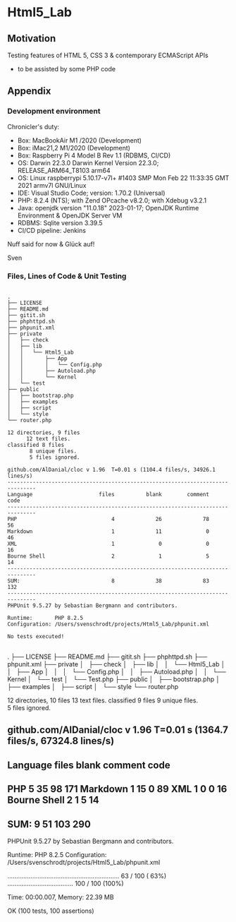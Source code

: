 # Html5_Lab

## Motivation
Testing features of HTML 5, CSS 3 &amp; contemporary ECMAScript APIs
- to be assisted by some PHP code


## Appendix

### Development environment 

 Chronicler's duty: 

 - Box: MacBookAir M1 /2020 (Development)
 - Box: iMac21,2 M1/2020 (Development)
 - Box: Raspberry Pi 4 Model B Rev 1.1 (RDBMS, CI/CD)
 - OS: Darwin 22.3.0 Darwin Kernel Version 22.3.0; RELEASE_ARM64_T8103 arm64
 - OS: Linux raspberrypi 5.10.17-v7l+ #1403 SMP Mon Feb 22 11:33:35 GMT 2021 armv7l GNU/Linux
 - IDE: Visual Studio Code; version: 1.70.2 (Universal)
 - PHP: 8.2.4 (NTS); with Zend OPcache v8.2.0; with Xdebug v3.2.1
 - Java: openjdk version "11.0.18" 2023-01-17; OpenJDK Runtime Environment  & OpenJDK Server VM
 - RDBMS: Sqlite version 3.39.5
 - CI/CD pipeline: Jenkins 


 Nuff said for now & Glück auf! 

 Sven

### Files, Lines of Code & Unit Testing
<pre>
<code>
.
├── LICENSE
├── README.md
├── gitit.sh
├── phphttpd.sh
├── phpunit.xml
├── private
│   ├── check
│   ├── lib
│   │   └── Html5_Lab
│   │       ├── App
│   │       │   └── Config.php
│   │       ├── Autoload.php
│   │       └── Kernel
│   └── test
├── public
│   ├── bootstrap.php
│   ├── examples
│   ├── script
│   └── style
└── router.php

12 directories, 9 files
      12 text files.
classified 8 files       8 unique files.                              
       5 files ignored.

github.com/AlDanial/cloc v 1.96  T=0.01 s (1104.4 files/s, 34926.1 lines/s)
-------------------------------------------------------------------------------
Language                     files          blank        comment           code
-------------------------------------------------------------------------------
PHP                              4             26             78             56
Markdown                         1             11              0             46
XML                              1              0              0             16
Bourne Shell                     2              1              5             14
-------------------------------------------------------------------------------
SUM:                             8             38             83            132
-------------------------------------------------------------------------------
PHPUnit 9.5.27 by Sebastian Bergmann and contributors.

Runtime:       PHP 8.2.5
Configuration: /Users/svenschrodt/projects/Html5_Lab/phpunit.xml

No tests executed!
</code>
</pre>
.
├── LICENSE
├── README.md
├── gitit.sh
├── phphttpd.sh
├── phpunit.xml
├── private
│   ├── check
│   ├── lib
│   │   └── Html5_Lab
│   │       ├── App
│   │       │   └── Config.php
│   │       ├── Autoload.php
│   │       └── Kernel
│   └── test
│       └── Test.php
├── public
│   ├── bootstrap.php
│   ├── examples
│   ├── script
│   └── style
└── router.php

12 directories, 10 files
      13 text files.
classified 9 files       9 unique files.                              
       5 files ignored.

github.com/AlDanial/cloc v 1.96  T=0.01 s (1364.7 files/s, 67324.8 lines/s)
-------------------------------------------------------------------------------
Language                     files          blank        comment           code
-------------------------------------------------------------------------------
PHP                              5             35             98            171
Markdown                         1             15              0             89
XML                              1              0              0             16
Bourne Shell                     2              1              5             14
-------------------------------------------------------------------------------
SUM:                             9             51            103            290
-------------------------------------------------------------------------------
PHPUnit 9.5.27 by Sebastian Bergmann and contributors.

Runtime:       PHP 8.2.5
Configuration: /Users/svenschrodt/projects/Html5_Lab/phpunit.xml

...............................................................  63 / 100 ( 63%)
.....................................                           100 / 100 (100%)

Time: 00:00.007, Memory: 22.39 MB

OK (100 tests, 100 assertions)
</code>
</pre>
